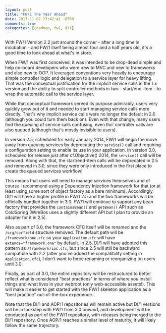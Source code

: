 ```yaml
---
layout: post
title: "FW/1 The Year Ahead"
date: 2013-11-02 23:42:41 -0700
comments: true
categories: [roadmap, fw1, di1]
---
```

With FW/1 Version 2.2 just around the corner - after a long time in incubation - and FW/1 itself being almost four and a half years old, it's a good time to look ahead at what's in store.<!-- more -->

When FW/1 was first conceived, it was intended to be drop-dead simple and help on-board developers who were new to MVC and new to frameworks and also new to OOP. It leveraged conventions very heavily to encourage simple controller logic and delegation to a service layer for heavy lifting. That was the conceptual justification for the implicit service calls in the 1.x version and the ability to split controller methods in two - start/end-item - to wrap the automatic call to the service layer.

While that conceptual framework served its purpose admirably, users very quickly grew out of it and needed to start managing service calls more directly. That's why implicit service calls were no longer the default in 2.0 (although you could turn them back on). Even with that change, many users find the queuing of service calls confusing, even tho' controller calls are also queued (although that's mostly invisible to users).

In version 2.5, scheduled for early January 2014, FW/1 will begin the move away from queuing services by deprecating the `service()` call and requiring a configuration setting to enable its use in your application. In version 3.0, scheduled for release just after cf.Objective() 2014, the `service()` call will be removed. Along with that, the start/end-item calls will be deprecated in 2.5 and removed in 3.0, since they were only introduced in the first place to create the queued services workflow!

This means that users will need to manage services themselves and of course I recommend using a Dependency Injection framework for that (or at least using some sort of object factory as a bare minimum). Accordingly, DI/1 will have a higher profile in FW/1 2.5 and the two frameworks will be officially bundled together in 3.0. FW/1 will continue to support any bean factory that provides the `containsBean()` and `getBean()` API such as ColdSpring (WireBox uses a slightly different API but I plan to provide an adapter for it in 2.5).

Also as part of 3.0, the framework CFC itself will be renamed and the `/org/corfield` structure removed. The default path will be `/framework/one.cfc` so your `Application.cfc` will have `extends="framework.one"` by default. In 2.5, DI/1 will have adopted this pattern as `/framework/ioc.cfc`, but since 2.5 will still be backward compatible with 2.2 (after you've added the compatibility setting in `Application.cfc`), I don't want to force renaming or reorganizing on users until 3.0.

Finally, as part of 3.0, the entire repository will be restructured to better reflect what is considered "best practices" in terms of where you install things and what lives in your webroot (only web-accessible assets!). This will make it easier to get started with the FW/1 skeleton application as a "best practice" out-of-the-box experience.

Note that the DI/1 and AOP/1 repositories will remain active but DI/1 versions will be in lockstep with FW/1 from 3.0 onward, and development will be conducted as part of the FW/1 repository, with releases being merged to the DI/1 repository. Once AOP/1 reaches a similar level of maturity, it will likely follow the same trajectory.

